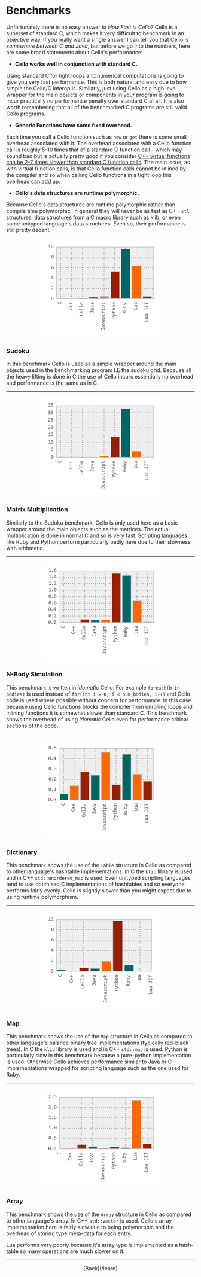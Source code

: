   <div class="row">
  <div class="col-xs-2 col-md-2"></div>
  <div class="col-xs-8 col-md-8">

# Benchmarks

Unfortunately there is no easy answer to _How Fast is Cello?_ Cello is 
a superset of standard C, which makes it very difficult to benchmark in an 
objective way. If you really want a single answer I can tell you that Cello is 
_somewhere between C and Java_, but before we go into the 
numbers, here are some broad statements about Cello's performance:

* __Cello works well in conjunction with standard C.__

Using standard C for tight loops and numerical computations is going to give 
you very fast performance. This is both natural and easy due to how simple the 
Cello/C interop is. Similarly, just using Cello as a high level wrapper for the 
main objects or components in your program is going to incur practically no 
performance penalty over standard C at all. It is also worth remembering that 
all of the benchmarked C programs are still valid Cello programs.

* __Generic Functions have some fixed overhead.__

Each time you call a Cello function such as `new` or `get` there is some 
small overhead associated with it. The overhead associated with a Cello 
function call is roughly 5-10 times that of a standard C function call - which 
may sound bad but is actually pretty good if you consider
[C++ virtual functions can be 2-7 times slower than standard C function calls](http://eli.thegreenplace.net/2013/12/05/the-cost-of-dynamic-virtual-calls-vs-static-crtp-dispatch-in-c).
The main issue, as with virtual function calls, is that Cello function calls 
cannot be inlined by the compiler and so when calling Cello functions in a 
tight loop this overhead can add up.

* __Cello's data structures are runtime polymorphic.__

Because Cello's data structures are runtime polymorphic rather than compile 
time polymorphic, in general they will never be as fast as C++ `stl` 
structures, data structures from a C macro library such as 
[klib](https://github.com/attractivechaos/klib), or even some unityped 
language's data structures. Even so, their performance is still pretty decent.


  </div>
  <div class="col-xs-2 col-md-2"></div>
  </div>

  <div class="row">
  <div class="col-xs-6 col-md-6">
  
<p style="text-align:center;">
  <img src="/static/img/benchmark_sudoku.png"/>
</p>

  </div>
  <div class="col-xs-6 col-md-6">

### Sudoku

In this benchmark Cello is used as a simple wrapper around the main objects 
used in the benchmarking program I.E the sudoku grid. Because all the heavy 
lifting is done in C the use of Cello incurs essentially no overhead and 
performance is the same as in C.
  
  </div>
  </div><hr/>
  <div class="row">
  <div class="col-xs-6 col-md-6">
  
<p style="text-align:center;">
  <img src="/static/img/benchmark_matrix.png"/>
</p>
  
  </div>
  <div class="col-xs-6 col-md-6">
  
### Matrix Multiplication
  
Similarly to the Sudoku benchmark, Cello is only used here as a basic wrapper 
around the main objects such as the matrices. The actual multiplication is done 
in normal C and so is very fast. Scripting languages like Ruby and Python 
perform particularly badly here due to their slowness with arithmetic.
  
  </div>
  </div><hr/>
  <div class="row">
  <div class="col-xs-6 col-md-6">
  
<p style="text-align:center;">
  <img src="/static/img/benchmark_nbodies.png"/>
</p>
  
  </div>
  <div class="col-xs-6 col-md-6">

### N-Body Simulation
  
This benchmark is written in _idomatic_ Cello. For example 
`foreach(b in bodies)` is used instead of 
`for(int i = 0; i < num_bodies; i++)` and Cello code is used where possible 
without concern for performance. In this case because using Cello functions 
blocks the compiler from unrolling loops and inlining functions it is 
somewhat slower than standard C. This benchmark shows the overhead of using 
_idomatic_ Cello even for performance critical sections of the code.
  
  </div>
  </div><hr/>
  <div class="row">
  <div class="col-xs-6 col-md-6">

<p style="text-align:center;">
  <img src="/static/img/benchmark_dictionary.png"/>
</p>
  
  </div>
  <div class="col-xs-6 col-md-6">

### Dictionary

This benchmark shows the use of the `Table` structure in Cello as compared to
other language's hashtable implementations. In C the `klib` library is used and 
in C++ `std::unordered_map` is used. Even unityped scripting languages tend to 
use optimised C implementations of hashtables and so everyone performs fairly 
evenly. Cello is slightly slower than you might expect due to using runtime 
polymorphism.

  </div>
  </div><hr/>
  <div class="row">
  <div class="col-xs-6 col-md-6">

<p style="text-align:center;">
  <img src="/static/img/benchmark_map.png"/>
</p>
  
  </div>
  <div class="col-xs-6 col-md-6">
  
### Map

This benchmark shows the use of the `Map` structure in Cello as compared to
other language's balance binary tree implementations (typically red-black 
trees). In C the `klib` library is used and in C++ `std::map` is used. Python 
is particularly slow in this benchmark because a pure-python implementation is 
used. Otherwise Cello achieves performance similar to Java or C 
implementations wrapped for scripting language such as the one used for Ruby.

  </div>
  </div><hr/>
  <div class="row">
  <div class="col-xs-6 col-md-6">

<p style="text-align:center;">
  <img src="/static/img/benchmark_array.png"/>
</p>
  
  </div>
  <div class="col-xs-6 col-md-6">
  
### Array

This benchmark shows the use of the `Array` structure in Cello as compared to
other language's array. In C++ `std::vector` is used. Cello's array 
implementation here is fairly slow due to being polymorphic and the overhead 
of storing type meta-data for each entry.

Lua performs very poorly because it's array type is implemented as a hash-table 
so many operations are much slower on it.

  </div>
  </div>

* * *

  <p style="text-align:center;">
[Back](/learn)
  </p>

  </div>
  <div class="col-xs-2 col-md-2"></div>
  </div>
